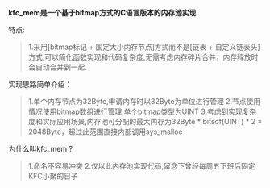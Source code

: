 **kfc_mem是一个基于bitmap方式的C语言版本的内存池实现**

特点:
> 1.采用[bitmap标记 + 固定大小内存节点]方式而不是[链表 + 自定义链表头]方式,可以简化函数实现和代码复杂度,无需考虑内存碎片合并，内存释放时会自动合并到一起.

实现思路简单介绍：
> 1.单个内存节点为32Byte,申请内存时以32Byte为单位进行管理
> 2.节点使用情况使用bitmap数组进行管理,单个bitmap类型为UINT
> 3.考虑到实现复杂度和实际应用场景,内存池可分配的最大内存为32Byte * bitsof(UINT) * 2 = 2048Byte，超过此范围直接内部调用sys_malloc

为什么叫kfc_mem ?
> 1.命名不容易冲突
> 2.仅以此内存池实现代码,留念下曾经每周五下班后固定KFC小聚的日子
